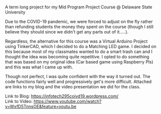 A term long project for my Mid Program Project Course @ Delaware State University

Due to the COVID-19 pandemic, we were forced to adjust on the fly rather than refunding students the money they spent on the course (though I still believe they should since we didn't get any parts out of it.....).

Regardless, the alternative for this course was a Virtual Arduino Project using TinkerCAD, which I decided to do a Matching LED game. I decided on this because most of my classmates wanted to do a smart trash can and I thought the idea was becoming quite repetitive. I opted to do something that was based on my original idea (Car based game using Raspberry PIs) and this was what I came up with.

Though not perfect, I was quite confident with the way it turned out. The code functions fairly well and progressively get's more difficult. Attached are links to my blog and the video presentation we did for the class.

Link to Blog: https://infotech295coivd19.wordpress.com/ <br />
Link to Video: https://www.youtube.com/watch?v=WxfD5TnnsOE&feature=youtu.be
